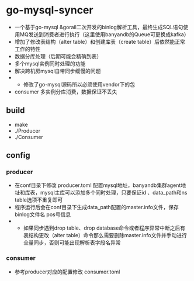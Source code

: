 # go-mysql-syncer
- 一个基于go-mysql &amp;gorail二次开发的binlog解析工具，最终生成SQL语句使用MQ发送到消费者进行执行（这里使用banyandb的Queue可更换成kafka）
- 增加了修改表结构（alter table）和创建库表（create table）后依然能正常工作的特性
- 数据分库处理（后期可能会精确到表）
- 多个mysql实例同时处理的功能
- 解决跨机房mysql自带同步缓慢的问题
- * 修改了go-mysql源码所以必须使用vendor下的包
- consumer 多实例分库消费，数据保证不丢失

## build
- make
- ./Producer
- ./Consumer

## config
### producer
- 在conf目录下修改 producer.toml 配置mysql地址，banyandb集群agent地址和库表，mysql主库可以添加多个同时处理，只要保证id 、data_path和ns table选项不重复即可
- 程序运行后会在conf目录下生成data_path配置的master.info文件，保存binlog文件名 pos号信息 
- * 如果同步遇到drop table、drop database命令或者程序异常中断之后有表结构更改（alter table）命令那么需要删除master.info文件并手动进行全量同步，否则可能出现解析表字段名异常 

### consumer
- 参考producer对应的配置修改 consumer.toml
